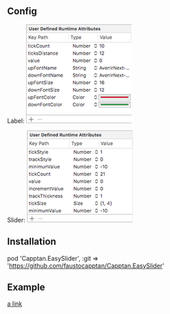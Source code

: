 ## Config
Label:
![GitHub Logo](/Images/LabelConfig.png)

Slider:
![GitHub Logo](/Images/SliderConfig.png)

## Installation

pod 'Capptan.EasySlider', :git => 'https://github.com/faustocapptan/Capptan.EasySlider'

## Example

[a link](https://github.com/capptan/EasySliderExample)
